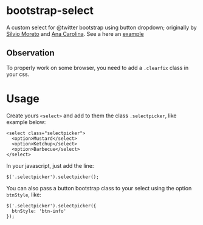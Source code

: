 bootstrap-select
================

A custom select for @twitter bootstrap using button dropdown; 
originally by [Silvio Moreto](http://github.com/silviomoreto) and [Ana Carolina](http://github.com/anacarolinats).
 See a here an [example](http://silviomoreto.github.com/bootstrap-select/)

## Observation

To properly work on some browser, you need to add a `.clearfix` class in your css.

# Usage

Create yours `<select>` and add to them the class `.selectpicker`, like example below:

    <select class="selectpicker">
      <option>Mustard</select>
      <option>Ketchup</select>
      <option>Barbecue</select>
    </select>
    
In your javascript, just add the line:

    $('.selectpicker').selectpicker();
    
You can also pass a button bootstrap class to your select using the option `btnStyle`, like:

    $('.selectpicker').selectpicker({
      btnStyle: 'btn-info'
    });